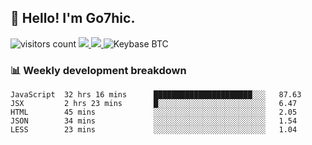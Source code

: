## 👋 Hello! I'm Go7hic.

 ![visitors count](https://visitors-by-url-pls-dont-use-this-in-your-repo.vercel.app/Go7hic-github-readme)
 <a href="https://twitter.com/Go7hic">
    <img src="https://img.shields.io/badge/-@Go7hic-1ca0f1?style=flat-square&labelColor=1ca0f1&logo=twitter&logoColor=white&link=https://twitter.com/Go7hic">
   <a/>
   <a href="mailto:gtfx0209@gmail.com">
    <img src="https://img.shields.io/badge/-gtfx0209@gmail.com-c14438?style=flat-square&logo=Gmail&logoColor=white&link=mailto:gtfx0209@gmail.com">
   <a/>
    ![Keybase BTC](https://img.shields.io/keybase/btc/Go7hic)
 <!--
🔭 I’m currently working
🌱 I’m currently learning
💬 Ask me about 
📫 How to reach me: 
⚡ Fun fact: 
-->
 <!--
![My Github Stats](https://github-readme-stats.vercel.app/api?username=Go7hic&show_icons=true&count_private=true)

-->

### 📊 Weekly development breakdown
<!--START_SECTION:waka-->
```text
JavaScript  32 hrs 16 mins      ██████████████████████░░░   87.63 
JSX         2 hrs 23 mins       █░░░░░░░░░░░░░░░░░░░░░░░░   6.47 
HTML        45 mins             ░░░░░░░░░░░░░░░░░░░░░░░░░   2.05 
JSON        34 mins             ░░░░░░░░░░░░░░░░░░░░░░░░░   1.54 
LESS        23 mins             ░░░░░░░░░░░░░░░░░░░░░░░░░   1.04
```
<!--END_SECTION:waka-->

